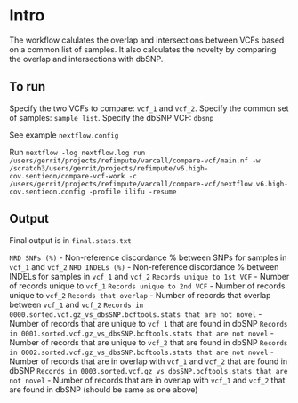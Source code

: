 # Intro

The workflow calulates the overlap and intersections between VCFs based on a common list of samples. It also calculates the novelty by comparing the overlap and intersections with dbSNP. 

## To run

Specify the two VCFs to compare: `vcf_1` and `vcf_2`. Specify the common set of samples: `sample_list`. Specify the dbSNP VCF: `dbsnp`

See example `nextflow.config` 


Run `nextflow -log nextflow.log run /users/gerrit/projects/refimpute/varcall/compare-vcf/main.nf -w /scratch3/users/gerrit/projects/refimpute/v6.high-cov.sentieon/compare-vcf-work -c /users/gerrit/projects/refimpute/varcall/compare-vcf/nextflow.v6.high-cov.sentieon.config -profile ilifu -resume
`

## Output

Final output is in `final.stats.txt`

`NRD SNPs (%)` - Non-reference discordance % between SNPs for samples in `vcf_1` and `vcf_2`
`NRD INDELs (%)` - Non-reference discordance % between INDELs for samples in `vcf_1` and `vcf_2`
`Records unique to 1st VCF` - Number of records unique to `vcf_1`
`Records unique to 2nd VCF` - Number of records unique to `vcf_2`
`Records that overlap` - Number of records that overlap between `vcf_1` and `vcf_2`
`Records in 0000.sorted.vcf.gz_vs_dbsSNP.bcftools.stats that are not novel` - Number of records that are unique to `vcf_1` that are found in dbSNP
`Records in 0001.sorted.vcf.gz_vs_dbsSNP.bcftools.stats that are not novel` - Number of records that are unique to `vcf_2` that are found in dbSNP
`Records in 0002.sorted.vcf.gz_vs_dbsSNP.bcftools.stats that are not novel` - Number of records that are in overlap with `vcf_1` and `vcf_2` that are found in dbSNP
`Records in 0003.sorted.vcf.gz_vs_dbsSNP.bcftools.stats that are not novel` - Number of records that are in overlap with `vcf_1` and `vcf_2` that are found in dbSNP (should be same as one above)
